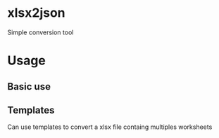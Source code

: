 # xlsx2json
Simple conversion tool

# Usage

## Basic use

## Templates
Can use templates to convert a xlsx file containg multiples worksheets